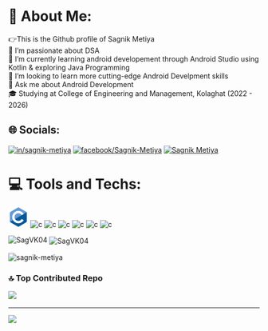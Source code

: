 # 💫 About Me:
👉This is the Github profile of Sagnik Metiya<br>🔭 I’m passionate about DSA<br>🌱 I’m currently learning android developement through Android Studio using Kotlin & exploring Java Programming<br>👯 I’m looking to learn more cutting-edge Android Develpment skills<br>💬 Ask me about Android Development<br>🎓 Studying at College of Engineering and Management, Kolaghat (2022 - 2026)


## 🌐 Socials:
<a href="https://www.linkedin.com/in/sagnikmetiya/" target="blank"><img align="center" src="https://raw.githubusercontent.com/rahuldkjain/github-profile-readme-generator/master/src/images/icons/Social/linked-in-alt.svg" alt="in/sagnik-metiya" height="30" width="40" /></a>
<a href="https://facebook.com/SagnikMetiya" target="blank"><img align="center" src="https://raw.githubusercontent.com/rahuldkjain/github-profile-readme-generator/master/src/images/icons/Social/facebook.svg" alt="facebook/Sagnik-Metiya" height="40" width="40" /></a>
<a href="https://instagram.com/SagnikMetiya" target="blank"><img align="center" src="https://github.com/SagVK04/github-profile-readme-generator/blob/master/src/images/icons/Social/instagram.svg" alt="Sagnik Metiya" height="40" width="40" /></a>

# 💻 Tools and Techs:
<p align="left">
  <img src="https://raw.githubusercontent.com/devicons/devicon/master/icons/c/c-original.svg" alt="c" width="40" height="40"/>
  <img src="https://github.com/SagVK04/github-profile-readme-generator/blob/master/src/images/icons/MobileAppDevelopment/android.svg" alt="c" width="40" height="40"/>
  <img src="https://github.com/SagVK04/github-profile-readme-generator/blob/master/src/images/icons/MobileAppDevelopment/kotlin.svg" alt="c" width="40" height="40"/>
  <img src="https://github.com/SagVK04/github-profile-readme-generator/blob/master/src/images/icons/ProgrammingLanguages/java.svg" alt="c" width="40" height="40"/>
  <img src="https://github.com/SagVK04/github-profile-readme-generator/blob/master/src/images/icons/Database/mysql.svg" alt="c" width="40" height="40"/>
  <img src="https://github.com/SagVK04/github-profile-readme-generator/blob/master/src/images/icons/Database/oracle.svg" alt="c" width="40" height="40"/>
  <img src="https://github.com/SagVK04/github-profile-readme-generator/blob/master/src/images/icons/BaaS/firebase.svg" alt="c" width="40" height="40"/>
</p>
<p><img align="left" src="https://github-readme-stats.vercel.app/api/top-langs?username=SagVK04&show_icons=true&locale=en&layout=compact" alt="SagVK04" /></p>


<p>&nbsp;<img align="center" src="https://github-readme-stats.vercel.app/api?username=SagVK04&show_icons=true&locale=en" alt="SagVK04" /></p>

<p><img align="center" src="https://github-readme-streak-stats.herokuapp.com/?user=SagVK04&" alt="sagnik-metiya" /></p>


### 🔝 Top Contributed Repo
![](https://github-contributor-stats.vercel.app/api?username=SagVK04&limit=5&theme=dark&combine_all_yearly_contributions=true)

---
[![](https://visitcount.itsvg.in/api?id=SagVK04&icon=0&color=0)](https://visitcount.itsvg.in)

<!-- Proudly created with GPRM ( https://gprm.itsvg.in ) -->
